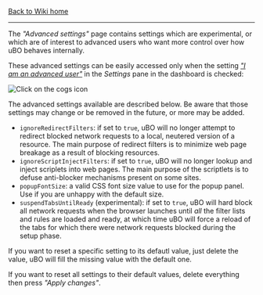 [Back to Wiki home](https://github.com/gorhill/uBlock/wiki)

***

The _"Advanced settings"_ page contains settings which are experimental, or which are of interest to advanced users who want more control over how uBO behaves internally.

These advanced settings can be easily accessed only when the setting [_"I am an advanced user"_](https://github.com/gorhill/uBlock/wiki/Advanced-user-features) in the _Settings_ pane in the dashboard is checked:

![Click on the _cogs_ icon](https://cloud.githubusercontent.com/assets/585534/20042797/2800dcd4-a44e-11e6-9bc8-a5e0c960262c.png)

The advanced settings available are described below. Be aware that those settings may change or be removed in the future, or more may be added.

- `ignoreRedirectFilters`: if set to `true`, uBO will no longer attempt to redirect blocked network requests to a local, neutered version of a resource. The main purpose of redirect filters is to minimize web page breakage as a result of blocking resources.
- `ignoreScriptInjectFilters`: if set to `true`, uBO will no longer lookup and inject scriplets into web pages. The main purpose of the scriptlets is to defuse anti-blocker mechanisms present on some sites.
- `popupFontSize`: a valid CSS font size value to use for the popup panel. Use if you are unhappy with the default size.
- `suspendTabsUntilReady` (experimental): if set to `true`, uBO will hard block all network requests when the browser launches until _all_ the filter lists and rules are loaded and ready, at which time uBO will force a reload of the tabs for which there were network requests blocked during the setup phase.

If you want to reset a specific setting to its defautl value, just delete the value, uBO will fill the missing value with the default one.

If you want to reset all settings to their default values, delete everything then press _"Apply changes"_.